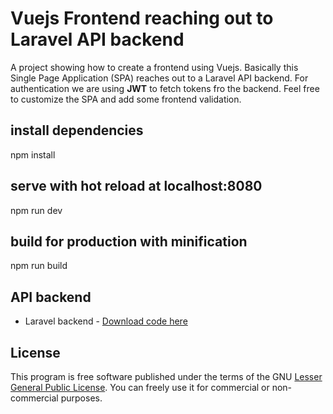 # Vuejs Frontend reaching out to Laravel API backend

A project showing how to create a frontend using Vuejs. Basically this Single Page Application (SPA) reaches out to a Laravel API backend. For authentication we are using **JWT** to fetch tokens fro the backend. Feel free to customize the SPA and add some frontend validation.

## install dependencies
npm install

## serve with hot reload at localhost:8080
npm run dev

## build for production with minification
npm run build

## API backend
* Laravel backend - [Download code here](https://github.com/Patwan/restful-api-backend-laravel)

## License
This program is free software published under the terms of the GNU [Lesser General Public License](http://www.gnu.org/copyleft/lesser.html). You can freely use it for commercial or non-commercial purposes.
